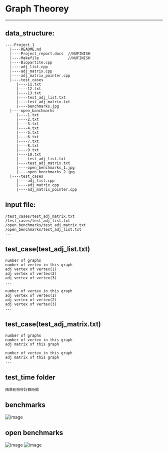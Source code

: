 # Graph Theorey
---
## data_structure:
```
----Project_1
  |----README.md
  |----Project_report.docs  //NUFINISH
  |----Makefile             //NUFINISH
  |----Biopartite.cpp
  |----adj_list.cpp
  |----adj_matrix.cpp
  |----adj_matrix_pointer.cpp
  |----test_cases
     |----11.txt
     |----12.txt
     |----13.txt
     |----test_adj_list.txt
     |----test_adj_matrix.txt
     |----benchmarks.jpg
  |----open_banchmarks
     |----1.txt
     |----2.txt
     |----3.txt
     |----4.txt
     |----5.txt
     |----6.txt
     |----7.txt
     |----8.txt
     |----9.txt
     |----10.txt
     |----test_adj_list.txt
     |----test_adj_matrix.txt
     |----open_benchmarks_1.jpg
     |----open_benchmarks_2.jpg
  |----test_cases
     |----adj_list.cpp
     |----adj_matrix.cpp
     |----adj_matrix_pointer.cpp
```
## input file:
```
/test_cases/test_adj_matrix.txt
/test_cases/test_adj_list.txt
/open_benchmarks/test_adj_matrix.txt
/open_benchmarks/test_adj_list.txt
...
```

## test_case(test_adj_list.txt)
```
number of graphs
number of vertex in this graph
adj vertex of vertex(1)
adj vertex of vertex(2)
adj vertex of vertex(3)
...

number of vertex in this graph
adj vertex of vertex(1)
adj vertex of vertex(2)
adj vertex of vertex(3)
...
```

## test_case(test_adj_matrix.txt)
```
number of graphs
number of vertex in this graph
adj matrix of this graph

number of vertex in this graph
adj matrix of this graph
...
```

## test_time folder
```
精準到奈秒計算時間
```

## benchmarks
![image](test_cases/benchmarks.jpg)

## open benchmarks
![image](open_benchmarks/open_benchmarks_1.jpg)
![image](open_benchmarks/open_benchmarks_2.jpg)
